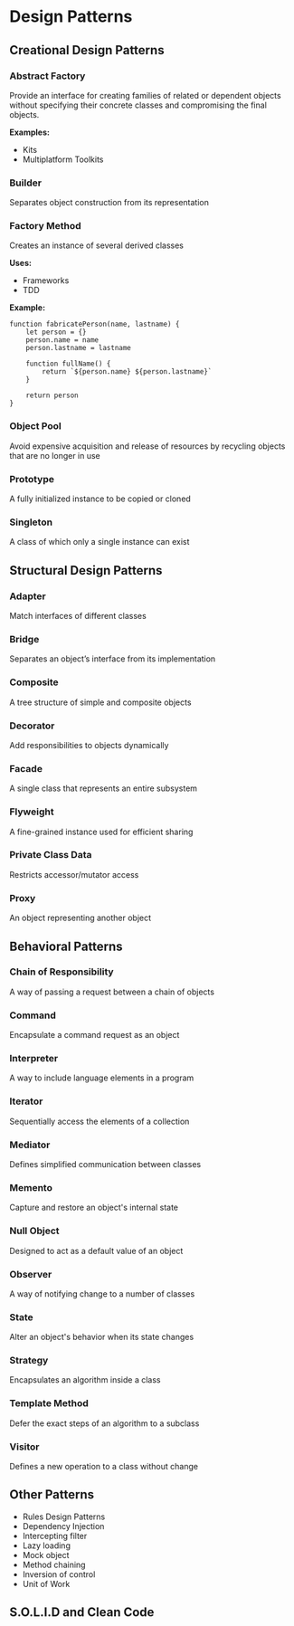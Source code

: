 # Design Patterns

## Creational Design Patterns

###  Abstract Factory

Provide an interface for creating families of related or dependent objects without specifying their concrete classes and compromising the final objects.

**Examples:**
- Kits
- Multiplatform Toolkits

###  Builder

Separates object construction from its representation

###  Factory Method

Creates an instance of several derived classes

**Uses:**
- Frameworks
- TDD

**Example:**

    function fabricatePerson(name, lastname) {
        let person = {}
        person.name = name
        person.lastname = lastname
            
        function fullName() {
    	    return `${person.name} ${person.lastname}`
        }
        
        return person
    }

###  Object Pool 

Avoid expensive acquisition and release of resources by recycling objects that are no longer in use

###  Prototype

A fully initialized instance to be copied or cloned

###  Singleton

A class of which only a single instance can exist

## Structural Design Patterns

### Adapter

Match interfaces of different classes

### Bridge

Separates an object’s interface from its implementation

### Composite

A tree structure of simple and composite objects

### Decorator

Add responsibilities to objects dynamically

### Facade

A single class that represents an entire subsystem

### Flyweight

A fine-grained instance used for efficient sharing

### Private Class Data

Restricts accessor/mutator access

### Proxy

An object representing another object

## Behavioral Patterns

### Chain of Responsibility

A way of passing a request between a chain of objects

### Command

Encapsulate a command request as an object

### Interpreter

A way to include language elements in a program

### Iterator

Sequentially access the elements of a collection

### Mediator

Defines simplified communication between classes

### Memento

Capture and restore an object's internal state

### Null Object

Designed to act as a default value of an object

### Observer

A way of notifying change to a number of classes

### State

Alter an object's behavior when its state changes

### Strategy

Encapsulates an algorithm inside a class

### Template Method

Defer the exact steps of an algorithm to a subclass

### Visitor

Defines a new operation to a class without change


## Other Patterns

-   Rules Design Patterns
-   Dependency Injection
-   Intercepting filter
-   Lazy loading
-   Mock object
-   Method chaining
-   Inversion of control
-   Unit of Work

## S.O.L.I.D and Clean Code
<!--stackedit_data:
eyJoaXN0b3J5IjpbLTY2MzA2NzgwMSw0NjA1NTc1ODBdfQ==
-->